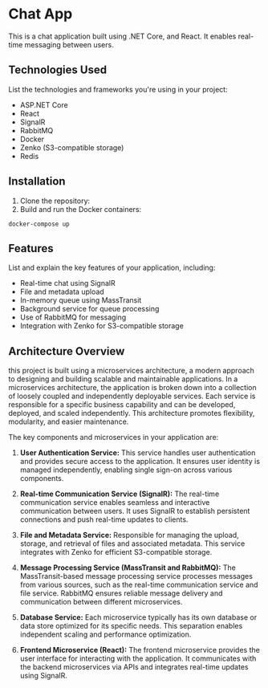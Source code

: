 # Chat App 

This is a chat application built using .NET Core, and React. It enables real-time messaging between users.

## Technologies Used

List the technologies and frameworks you're using in your project:

- ASP.NET Core
- React
- SignalR
- RabbitMQ
- Docker
- Zenko (S3-compatible storage)
- Redis
## Installation

1. Clone the repository:
2. Build and run the Docker containers:
```shell
docker-compose up
```
## Features

List and explain the key features of your application, including:

- Real-time chat using SignalR
- File and metadata upload
- In-memory queue using MassTransit
- Background service for queue processing
- Use of RabbitMQ for messaging
- Integration with Zenko for S3-compatible storage

## Architecture Overview

this project is built using a microservices architecture, a modern approach to designing and building scalable and maintainable applications. In a microservices architecture, the application is broken down into a collection of loosely coupled and independently deployable services. Each service is responsible for a specific business capability and can be developed, deployed, and scaled independently. This architecture promotes flexibility, modularity, and easier maintenance.

The key components and microservices in your application are:

1. **User Authentication Service:** This service handles user authentication and provides secure access to the application. It ensures user identity is managed independently, enabling single sign-on across various components.

2. **Real-time Communication Service (SignalR):** The real-time communication service enables seamless and interactive communication between users. It uses SignalR to establish persistent connections and push real-time updates to clients.

3. **File and Metadata Service:** Responsible for managing the upload, storage, and retrieval of files and associated metadata. This service integrates with Zenko for efficient S3-compatible storage.

4. **Message Processing Service (MassTransit and RabbitMQ):** The MassTransit-based message processing service processes messages from various sources, such as the real-time communication service and file service. RabbitMQ ensures reliable message delivery and communication between different microservices.

5. **Database Service:** Each microservice typically has its own database or data store optimized for its specific needs. This separation enables independent scaling and performance optimization.

6. **Frontend Microservice (React):** The frontend microservice provides the user interface for interacting with the application. It communicates with the backend microservices via APIs and integrates real-time updates using SignalR.
